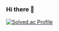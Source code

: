 ### Hi there 👋

[![Solved.ac Profile](http://mazassumnida.wtf/api/v2/generate_badge?boj=shwncho4)](https://solved.ac/shwncho4)
